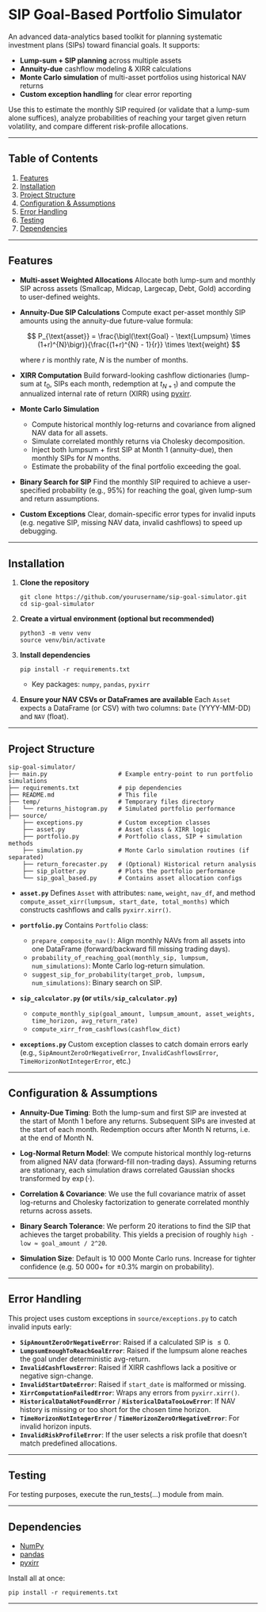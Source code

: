 # SIP Goal-Based Portfolio Simulator

An advanced data-analytics based toolkit for planning systematic investment plans (SIPs) toward financial goals.
It supports:

* **Lump-sum + SIP planning** across multiple assets
* **Annuity-due** cashflow modeling & XIRR calculations
* **Monte Carlo simulation** of multi-asset portfolios using historical NAV returns
* **Custom exception handling** for clear error reporting

Use this to estimate the monthly SIP required (or validate that a lump-sum alone suffices), analyze probabilities of reaching your target given return volatility, and compare different risk-profile allocations.

---

## Table of Contents

1. [Features](#features)
2. [Installation](#installation)
3. [Project Structure](#project-structure)
4. [Configuration & Assumptions](#configuration--assumptions)
5. [Error Handling](#error-handling)
6. [Testing](#testing)
7. [Dependencies](#dependencies)

---

## Features

* **Multi-asset Weighted Allocations**
  Allocate both lump-sum and monthly SIP across assets (Smallcap, Midcap, Largecap, Debt, Gold) according to user-defined weights.

* **Annuity-Due SIP Calculations**
  Compute exact per-asset monthly SIP amounts using the annuity-due future-value formula:

  $$
    P_{\text{asset}} 
    = \frac{\bigl(\text{Goal} - \text{Lumpsum} \times (1+r)^{N}\bigr)}{\frac{(1+r)^{N} - 1}{r}} \times \text{weight}
  $$

  where $r$ is monthly rate, $N$ is the number of months.

* **XIRR Computation**
  Build forward-looking cashflow dictionaries (lump-sum at $t_0$, SIPs each month, redemption at $t_{N+1}$) and compute the annualized internal rate of return (XIRR) using [pyxirr](https://github.com/sanketplus/py-xirr).

* **Monte Carlo Simulation**

  * Compute historical monthly log-returns and covariance from aligned NAV data for all assets.
  * Simulate correlated monthly returns via Cholesky decomposition.
  * Inject both lumpsum + first SIP at Month 1 (annuity-due), then monthly SIPs for $N$ months.
  * Estimate the probability of the final portfolio exceeding the goal.

* **Binary Search for SIP**
  Find the monthly SIP required to achieve a user-specified probability (e.g., 95%) for reaching the goal, given lump-sum and return assumptions.

* **Custom Exceptions**
  Clear, domain-specific error types for invalid inputs (e.g. negative SIP, missing NAV data, invalid cashflows) to speed up debugging.

---

## Installation

1. **Clone the repository**

   ```
   git clone https://github.com/yourusername/sip-goal-simulator.git
   cd sip-goal-simulator
   ```

2. **Create a virtual environment (optional but recommended)**

   ```
   python3 -m venv venv
   source venv/bin/activate
   ```

3. **Install dependencies**

   ```
   pip install -r requirements.txt
   ```

   * Key packages: `numpy`, `pandas`, `pyxirr`

4. **Ensure your NAV CSVs or DataFrames are available**
   Each `Asset` expects a DataFrame (or CSV) with two columns: `Date` (YYYY-MM-DD) and `NAV` (float).

---

## Project Structure

```
sip-goal-simulator/
├── main.py                    # Example entry-point to run portfolio simulations
├── requirements.txt           # pip dependencies
├── README.md                  # This file
├── temp/                      # Temporary files directory
|   └── returns_histogram.py   # Simulated portfolio performance
├── source/  
    ├── exceptions.py          # Custom exception classes
    ├── asset.py               # Asset class & XIRR logic
    ├── portfolio.py           # Portfolio class, SIP + simulation methods
    ├── simulation.py          # Monte Carlo simulation routines (if separated)
    ├── return_forecaster.py   # (Optional) Historical return analysis
    ├── sip_plotter.py         # Plots the portfolio performance
    └── sip_goal_based.py      # Contains asset allocation configs

```

* **`asset.py`**
  Defines `Asset` with attributes: `name`, `weight`, `nav_df`, and method `compute_asset_xirr(lumpsum, start_date, total_months)` which constructs cashflows and calls `pyxirr.xirr()`.

* **`portfolio.py`**
  Contains `Portfolio` class:

  * `prepare_composite_nav()`: Align monthly NAVs from all assets into one DataFrame (forward/backward fill
    missing trading days).
  * `probability_of_reaching_goal(monthly_sip, lumpsum, num_simulations)`: Monte Carlo log-return simulation.
  * `suggest_sip_for_probability(target_prob, lumpsum, num_simulations)`: Binary search on SIP.

* **`sip_calculator.py` (or `utils/sip_calculator.py`)**

  * `compute_monthly_sip(goal_amount, lumpsum_amount, asset_weights, time_horizon, avg_return_rate)`
  * `compute_xirr_from_cashflows(cashflow_dict)`

* **`exceptions.py`**
  Custom exception classes to catch domain errors early (e.g., `SipAmountZeroOrNegativeError`, `InvalidCashflowsError`, `TimeHorizonNotIntegerError`, etc.)

---

## Configuration & Assumptions

* **Annuity-Due Timing**: Both the lump-sum and first SIP are invested at the start of Month 1 before any returns. Subsequent SIPs are invested at the start of each month. Redemption occurs after Month N returns, i.e. at the end of Month N.

* **Log-Normal Return Model**:
  We compute historical monthly log-returns from aligned NAV data (forward-fill non-trading days). Assuming returns are stationary, each simulation draws correlated Gaussian shocks transformed by $\exp(\cdot)$.

* **Correlation & Covariance**:
  We use the full covariance matrix of asset log-returns and Cholesky factorization to generate correlated monthly returns across assets.

* **Binary Search Tolerance**:
  We perform 20 iterations to find the SIP that achieves the target probability. This yields a precision of roughly `high - low ≈ goal_amount / 2^20`.

* **Simulation Size**:
  Default is 10 000 Monte Carlo runs. Increase for tighter confidence (e.g. 50 000+ for ±0.3% margin on probability).

---

## Error Handling

This project uses custom exceptions in `source/exceptions.py` to catch invalid inputs early:

* **`SipAmountZeroOrNegativeError`**: Raised if a calculated SIP is $≤ 0$.
* **`LumpsumEnoughToReachGoalError`**: Raised if the lumpsum alone reaches the goal under deterministic avg-return.
* **`InvalidCashflowsError`**: Raised if XIRR cashflows lack a positive or negative sign-change.
* **`InvalidStartDateError`**: Raised if `start_date` is malformed or missing.
* **`XirrComputationFailedError`**: Wraps any errors from `pyxirr.xirr()`.
* **`HistoricalDataNotFoundError`** / **`HistoricalDataTooLowError`**: If NAV history is missing or too short for the chosen time horizon.
* **`TimeHorizonNotIntegerError`** / **`TimeHorizonZeroOrNegativeError`**: For invalid horizon inputs.
* **`InvalidRiskProfileError`**: If the user selects a risk profile that doesn’t match predefined allocations.

---

## Testing
For testing purposes, execute the run_tests(...) module from main.

---

## Dependencies

* [NumPy](https://numpy.org/)
* [pandas](https://pandas.pydata.org/)
* [pyxirr](https://pypi.org/project/pyxirr/)

Install all at once:

```
pip install -r requirements.txt
```
---